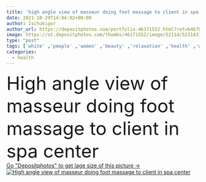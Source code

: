 ```yaml
---
title: 'high angle view of masseur doing foot massage to client in spa center '
date: 2021-10-29T14:04:02+00:00
author: Ischukigor
author_url: https://depositphotos.com/portfolio-46171552.html?ref=64678756
image: https://st.depositphotos.com/thumbs/46171552/image/52114/521143118/api_thumb_450.jpg?forcejpeg=true
type: "post"
tags: ['white' ,'people' ,'women' ,'beauty' ,'relaxation' ,'health' ,'wellbeing' ,'healthcare' ,'care' ,'blur' ,'lying' ,'professional' ,'body' ,'spa' ,'therapy' ,'treatment' ,'indoors' ,'foot' ,'barefoot' ,'wellness' ,'massage' ,'client' ,'partial' ,'specialist' ,'Cropped' ,'masseur' ,'High Angle View' ,'Massage Table' ,'Spa Center' ]
categories: 
  - health
---
```

<div aling="center">
            <font size="60"> High angle view of masseur doing foot massage to client in spa center</font>   
</div>
<div>
    <a href='https://st.depositphotos.com/thumbs/46171552/image/52114/521143118/api_thumb_450.jpg?forcejpeg=true?ref=64678756' target=_blank > Go "Depositphotos" to get lage size of this picture ->
        <img href='https://st.depositphotos.com/thumbs/46171552/image/52114/521143118/api_thumb_450.jpg?forcejpeg=true?ref=64678756' src='https://st.depositphotos.com/46171552/52114/i/950/depositphotos_521143118-stock-photo-high-angle-view-masseur-doing.jpg?forcejpeg=true' alt='High angle view of masseur doing foot massage to client in spa center' >
    </a>
</div>
